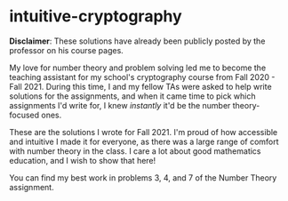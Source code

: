 # intuitive-cryptography

**Disclaimer**: These solutions have already been publicly posted by the professor on his course pages.

My love for number theory and problem solving led me to become the teaching assistant for my school's cryptography course from Fall 2020 - Fall 2021. During this time, I and my fellow TAs were asked to help write solutions for the assignments, and when it came time to pick which assignments I'd write for, I knew *instantly* it'd be the number theory-focused ones.

These are the solutions I wrote for Fall 2021. I'm proud of how accessible and intuitive I made it for everyone, as there was a large range of comfort with number theory in the class. I care a lot about good mathematics education, and I wish to show that here!

You can find my best work in problems 3, 4, and 7 of the Number Theory assignment.

